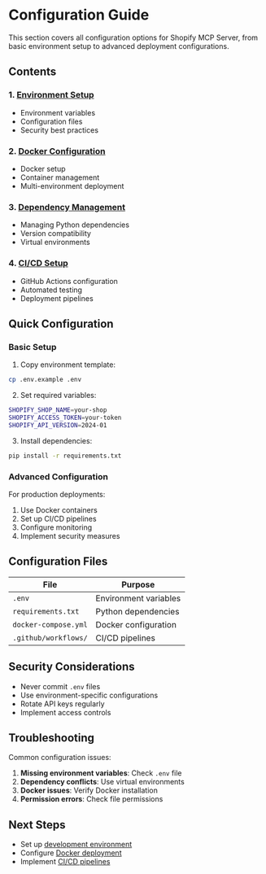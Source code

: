 # Configuration Guide

This section covers all configuration options for Shopify MCP Server, from basic environment setup to advanced deployment configurations.

## Contents

### 1. [Environment Setup](environment.md)
- Environment variables
- Configuration files
- Security best practices

### 2. [Docker Configuration](docker.md)
- Docker setup
- Container management
- Multi-environment deployment

### 3. [Dependency Management](dependencies.md)
- Managing Python dependencies
- Version compatibility
- Virtual environments

### 4. [CI/CD Setup](ci-cd.md)
- GitHub Actions configuration
- Automated testing
- Deployment pipelines

## Quick Configuration

### Basic Setup

1. Copy environment template:
```bash
cp .env.example .env
```

2. Set required variables:
```bash
SHOPIFY_SHOP_NAME=your-shop
SHOPIFY_ACCESS_TOKEN=your-token
SHOPIFY_API_VERSION=2024-01
```

3. Install dependencies:
```bash
pip install -r requirements.txt
```

### Advanced Configuration

For production deployments:

1. Use Docker containers
2. Set up CI/CD pipelines
3. Configure monitoring
4. Implement security measures

## Configuration Files

| File | Purpose |
|------|---------|
| `.env` | Environment variables |
| `requirements.txt` | Python dependencies |
| `docker-compose.yml` | Docker configuration |
| `.github/workflows/` | CI/CD pipelines |

## Security Considerations

- Never commit `.env` files
- Use environment-specific configurations
- Rotate API keys regularly
- Implement access controls

## Troubleshooting

Common configuration issues:

1. **Missing environment variables**: Check `.env` file
2. **Dependency conflicts**: Use virtual environments
3. **Docker issues**: Verify Docker installation
4. **Permission errors**: Check file permissions

## Next Steps

- Set up [development environment](../developer-guide/setup.md)
- Configure [Docker deployment](docker.md)
- Implement [CI/CD pipelines](ci-cd.md)